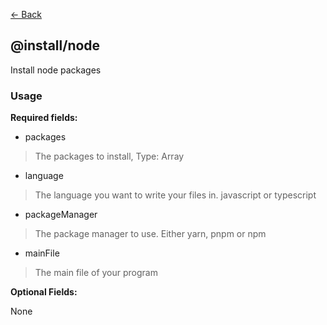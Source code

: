 [<- Back](../index.md)

## @install/node

Install node packages

### Usage

**Required fields:**

- packages
> The packages to install, Type: Array

- language
> The language you want to write your files in. javascript or typescript

- packageManager
> The package manager to use. Either yarn, pnpm or npm

- mainFile
> The main file of your program

**Optional Fields:**

None
